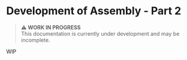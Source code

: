 # Development of Assembly - Part 2

> **⚠️ WORK IN PROGRESS**  
> This documentation is currently under development and may be incomplete.

WIP

